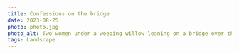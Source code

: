 ```yaml
---
title: Confessions on the bridge
date: 2023-08-25
photo: photo.jpg
photo_alt: Two women under a weeping willow leaning on a bridge over the water
tags: Landscape
---
```

